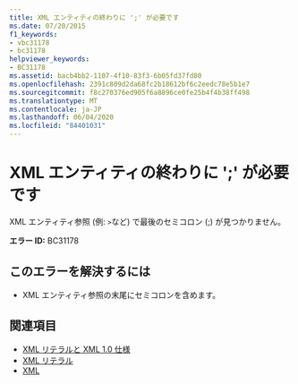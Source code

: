 ```yaml
---
title: XML エンティティの終わりに ';' が必要です
ms.date: 07/20/2015
f1_keywords:
- vbc31178
- bc31178
helpviewer_keywords:
- BC31178
ms.assetid: bacb4bb2-1107-4f10-83f3-6b05fd37fd80
ms.openlocfilehash: 2391c809d2da68fc2b18612bf6c2eedc78e5b1e7
ms.sourcegitcommit: f8c270376ed905f6a8896ce0fe25b4f4b38ff498
ms.translationtype: MT
ms.contentlocale: ja-JP
ms.lasthandoff: 06/04/2020
ms.locfileid: "84401031"
---
```

# <a name="expected-closing--for-xml-entity"></a>XML エンティティの終わりに ';' が必要です
XML エンティティ参照 (例: `>`など) で最後のセミコロン (;) が見つかりません。  
  
 **エラー ID:** BC31178  
  
## <a name="to-correct-this-error"></a>このエラーを解決するには  
  
- XML エンティティ参照の末尾にセミコロンを含めます。  
  
## <a name="see-also"></a>関連項目

- [XML リテラルと XML 1.0 仕様](../programming-guide/language-features/xml/xml-literals-and-the-xml-1-0-specification.md)
- [XML リテラル](../language-reference/xml-literals/index.md)
- [XML](../programming-guide/language-features/xml/index.md)
